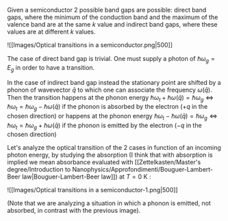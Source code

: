 Given a semiconductor 2 possible band gaps are possible: direct band gaps, where the minimum of the conduction band and the maximum of the valence band are at the same $k$ value and indirect band gaps, where these values are at different $k$ values.

![[Images/Optical transitions in a semiconductor.png|500]]

The case of direct band gap is trivial. One must supply a photon of $\hbar\omega_g = E_g$ in order to have a transition.

In the case of indirect band gap instead the stationary point are shifted by a phonon of wavevector $\bar{q}$ to which one can associate the frequency $\omega(\bar{q})$.
Then the transition happens at the phonon energy $\hbar\omega_t + \hbar\omega(\bar{q}) = \hbar\omega_g  \iff \hbar\omega_t = \hbar\omega_g - \hbar\omega(\bar{q})$ if the phonon is absorbed by the electron $(+q$ in the chosen direction) or happens at the phonon energy $\hbar\omega_t - \hbar\omega(\bar{q}) = \hbar\omega_g  \iff \hbar\omega_t = \hbar\omega_g + \hbar\omega(\bar{q})$ if the phonon is emitted by the electron $(-q$ in the chosen direction)

Let's analyze the optical transition of the 2 cases in function of an incoming photon energy, by studying the absorption (I think that with absorption is implied we mean absorbance evaluated with [[Zettelkasten/Master's degree/Introduction to Nanophysics/Approfondimenti/Bouguer-Lambert-Beer law|Bouguer-Lambert-Beer law]]) at $T=0\ \text{K}$ :

![[Images/Optical transitions in a semiconductor-1.png|500]]

(Note that we are analyzing a situation in which a phonon is emitted, not absorbed, in contrast with the previous image).
